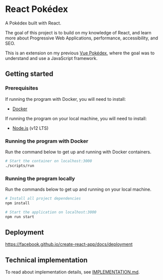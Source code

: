 # React Pokédex

A Pokédex built with React.

The goal of this project is to build on my knowledge of React, and learn more about Progressive Web Applications, performance, accessibility, and SEO.

This is an extension on my previous [Vue Pokédex](https://github.com/shadforth/vue-pokedex), where the goal was to understand and use a JavaScript framework.

## Getting started

### Prerequisites

If running the program with Docker, you will need to install:

- [Docker](https://www.docker.com/)

If running the program on your local machine, you will need to install:

- [Node.js](https://nodejs.org) (v12 LTS)

### Running the program with Docker

Run the command below to get up and running with Docker containers.

```bash
# Start the container on localhost:3000
./scripts/run
```

### Running the program locally

Run the commands below to get up and running on your local machine.

```bash
# Install all project dependencies
npm install

# Start the application on localhost:3000
npm run start
```

## Deployment

https://facebook.github.io/create-react-app/docs/deployment

## Technical implementation

To read about implementation details, see [IMPLEMENTATION.md](IMPLEMENTATION.md).
